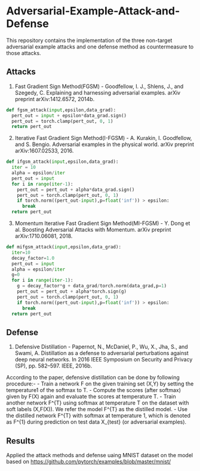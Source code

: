# Adversarial-Example-Attack-and-Defense
This repository contains the implementation of the three non-target adversarial example attacks and one defense method as countermeasure to those attacks.

## Attacks
1. Fast Gradient Sign Method(FGSM) - Goodfellow, I. J., Shlens, J., and Szegedy, C. Explaining and harnessing adversarial examples. arXiv preprint arXiv:1412.6572, 2014b.
```python
def fgsm_attack(input,epsilon,data_grad):
  pert_out = input + epsilon*data_grad.sign()
  pert_out = torch.clamp(pert_out, 0, 1)
  return pert_out
```
2. Iterative Fast Gradient Sign Method(I-FGSM) - A. Kurakin, I. Goodfellow, and S. Bengio. Adversarial examples in the physical world. arXiv preprint arXiv:1607.02533, 2016.
```python
def ifgsm_attack(input,epsilon,data_grad):
  iter = 10
  alpha = epsilon/iter
  pert_out = input
  for i in range(iter-1):
    pert_out = pert_out + alpha*data_grad.sign()
    pert_out = torch.clamp(pert_out, 0, 1)
    if torch.norm((pert_out-input),p=float('inf')) > epsilon:
      break
  return pert_out
```
3. Momentum Iterative Fast Gradient Sign Method(MI-FGSM) - Y. Dong et al. Boosting Adversarial Attacks with Momentum. arXiv preprint arXiv:1710.06081, 2018.
```python
def mifgsm_attack(input,epsilon,data_grad):
  iter=10
  decay_factor=1.0
  pert_out = input
  alpha = epsilon/iter
  g=0
  for i in range(iter-1):
    g = decay_factor*g + data_grad/torch.norm(data_grad,p=1)
    pert_out = pert_out + alpha*torch.sign(g)
    pert_out = torch.clamp(pert_out, 0, 1)
    if torch.norm((pert_out-input),p=float('inf')) > epsilon:
      break
  return pert_out
```

## Defense 
1. Defensive Distillation - Papernot, N., McDaniel, P., Wu, X., Jha, S., and Swami, A. Distillation as a defense to adversarial perturbations against deep neural networks.
In 2016 IEEE Symposium on Security and Privacy (SP), pp. 582–597. IEEE, 2016b.

According to the paper, defensive distillation can be done by following procedure:-
    - Train a network F on the given training set (X,Y) by setting the temperature1 of the softmax to T.
    - Compute the scores (after softmax) given by F(X) again and evaluate the scores at temperature T.
    - Train another network F^{T} using softmax at temperature T on the dataset with soft labels (X,F(X)). We refer the model F^{T} as the distilled model.
    - Use the distilled network F^{T} with softmax at temperature 1, which is denoted as F^{1} during prediction on test data X_{test} (or adversarial examples).
 
    
## Results
Applied the attack methods and defense uaing MNIST dataset on the model based on https://github.com/pytorch/examples/blob/master/mnist/


###



